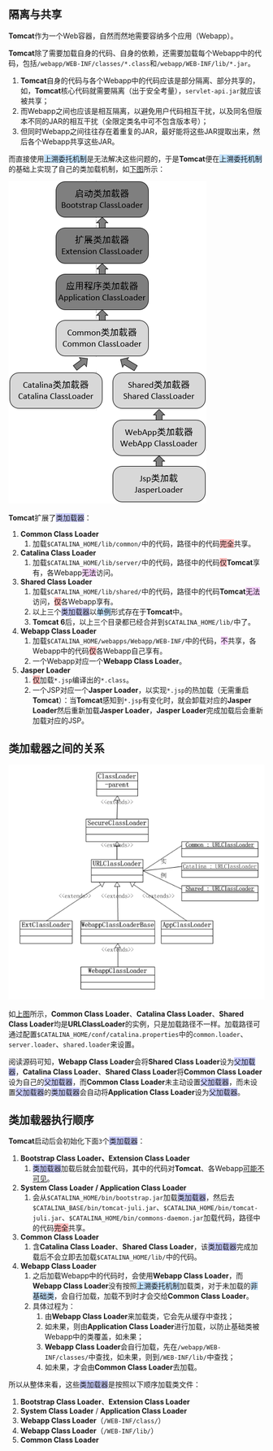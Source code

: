 ## 隔离与共享

**Tomcat**作为一个Web容器，自然而然地需要容纳多个应用（Webapp）。

**Tomcat**除了需要加载自身的代码、自身的依赖，还需要加载每个Webapp中的代码，包括`/webapp/WEB-INF/classes/*.class`和`/webapp/WEB-INF/lib/*.jar`。

1. **Tomcat**自身的代码与各个Webapp中的代码应该是部分隔离、部分共享的，如，**Tomcat**核心代码就需要隔离（出于安全考量），`servlet-api.jar`就应该被共享；
2. 而Webapp之间也应该是相互隔离，以避免用户代码相互干扰，以及同名但版本不同的JAR的相互干扰（全限定类名中可不包含版本号）；
3. 但同时Webapp之间往往存在着重复的JAR，最好能将这些JAR提取出来，然后各个Webapp共享这些JAR。

而直接使用<span style=background:#c2e2ff>上溯委托机制</span>是无法解决这些问题的，于是**Tomcat**便在<span style=background:#c2e2ff>上溯委托机制</span>的基础上实现了自己的类加载机制，如[下图](https://www.jianshu.com/p/abf6fd4531e7)所示：

![](../images/4/tomcat_class_loader.png)

**Tomcat**扩展了<span style=background:#c9ccff>类加载器</span>：

1. **Common Class Loader**
   1. 加载`$CATALINA_HOME/lib/common/`中的代码，路径中的代码<span style=background:#ffb8b8>完全</span>共享。
2. **Catalina Class Loader**
   1. 加载`$CATALINA_HOME/lib/server/`中的代码，路径中的代码<span style=background:#ffb8b8>仅</span>**Tomcat**享有，各Webapp<span style=background:#f8d2ff>无法</span>访问。
3. **Shared Class Loader**
   1. 加载`$CATALINA_HOME/lib/shared/`中的代码，路径中的代码**Tomcat**<span style=background:#f8d2ff>无法</span>访问，<span style=background:#ffb8b8>仅</span>各Webapp享有。
   2. 以上三个<span style=background:#c9ccff>类加载器</span>以<span style=background:#c2e2ff>单例</span>形式存在于**Tomcat**中。
   3. **Tomcat 6**后，以上三个目录都已经合并到`$CATALINA_HOME/lib/`中了。
4. **Webapp Class Loader**
   1. 加载`$CATALINA_HOME/webapps/Webapp/WEB-INF/`中的代码，<span style=background:#f8d2ff>不</span>共享，各Webapp中的代码<span style=background:#ffb8b8>仅</span>各Webapp自己享有。
   2. 一个Webapp对应一个**Webapp Class Loader**。
5. **Jasper Loader**
   1. <span style=background:#ffb8b8>仅</span>加载`*.jsp`编译出的`*.class`。
   2. 一个JSP对应一个**Jasper Loader**，以实现`*.jsp`的热加载（无需重启**Tomcat**）：当**Tomcat**感知到`*.jsp`有变化时，就会卸载对应的**Jasper Loader**然后重新加载**Jasper Loader**，**Jasper Loader**完成加载后会重新加载对应的JSP。



## 类加载器之间的关系

![](../images/4/tomcat_class_loader_uml.png)

如[上图](https://blog.csdn.net/czmacd/article/details/54017027)所示，**Common Class Loader**、**Catalina Class Loader**、**Shared Class Loader**均是**URLClassLoader**的实例，只是加载路径不一样。加载路径可通过配置`$CATALINA_HOME/conf/catalina.properties`中的`common.loader`、`server.loader`、`shared.loader`来设置。

阅读源码可知，**Webapp Class Loader**会将**Shared Class Loader**设为<span style=background:#c9ccff>父加载器</span>，**Catalina Class Loader**、**Shared Class Loader**将**Common Class Loader**设为自己的<span style=background:#c9ccff>父加载器</span>，而**Common Class Loader**未主动设置<span style=background:#c9ccff>父加载器</span>，而未设置<span style=background:#c9ccff>父加载器</span>的<span style=background:#c9ccff>类加载器</span>会自动将**Application Class Loader**设为<span style=background:#c9ccff>父加载器</span>。



## 类加载器执行顺序

**Tomcat**启动后会初始化下面`3`个<span style=background:#c9ccff>类加载器</span>：

1. **Bootstrap Class Loader、Extension Class Loader**
   1. <span style=background:#c9ccff>类加载器</span>加载后就会加载代码，其中的代码对**Tomcat**、各Webapp[可能不可见](http://tomcat.apache.org/tomcat-6.0-doc/class-loader-howto.html)。
2. **System Class Loader / Application Class Loader**
   1. 会从`$CATALINA_HOME/bin/bootstrap.jar`加载<span style=background:#c9ccff>类加载器</span>，然后去`$CATALINA_BASE/bin/tomcat-juli.jar`、`$CATALINA_HOME/bin/tomcat-juli.jar`、`$CATALINA_HOME/bin/commons-daemon.jar`加载代码，路径中的代码<span style=background:#ffb8b8>完全</span>共享。
3. **Common Class Loader**
   1. 含**Catalina Class Loader**、**Shared Class Loader**，该<span style=background:#c9ccff>类加载器</span>完成加载后不会立即去加载`$CATALINA_HOME/lib/`中的代码。
4. **Webapp Class Loader**
   1. 之后加载Webapp中的代码时，会使用**Webapp Class Loader**，而**Webapp Class Loader**没有按照<span style=background:#c2e2ff>上溯委托机制</span>加载类，对于未加载的<span style=background:#c2e2ff>非基础类</span>，会自行加载，加载不到时才会交给**Common Class Loader**。
   2. 具体过程为：
      1. 由**Webapp Class Loader**来加载类，它会先从缓存中查找；
      2. 如未果，则由**Application Class Loader**进行加载，以防止基础类被Webapp中的类覆盖，如未果；
      3. **Webapp Class Loader**会自行加载，先在`/webapp/WEB-INF/classes/`中查找，如未果，则到`/WEB-INF/lib/`中查找；
      4. 如未果，才会由**Common Class Loader**去加载。

所以从整体来看，这些<span style=background:#c9ccff>类加载器</span>是按照以下顺序加载类文件：

1. **Bootstrap Class Loader**、**Extension Class Loader**
2. **System Class Loader** / **Application Class Loader**
3. **Webapp Class Loader**（`/WEB-INF/class/`）
4. **Webapp Class Loader**（`/WEB-INF/lib/`）
5. **Common Class Loader**





